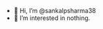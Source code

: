 - 👋 Hi, I’m @sankalpsharma38
- 👀 I’m interested in nothing.
<!---
sankalpsharma38/sankalpsharma38 is a ✨ special ✨ repository because its `README.md` (this file) appears on your GitHub profile.
You can click the Preview link to take a look at your changes.
--->
